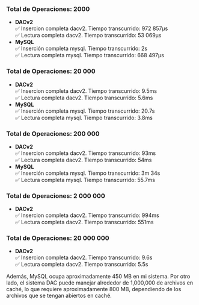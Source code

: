 
### Total de Operaciones: 2000  
- **DACv2**  
  ✅ Insercion completa dacv2. Tiempo transcurrido: 972 857µs  
  ✅ Lectura completa dacv2. Tiempo transcurrido: 53 069µs  
- **MySQL**  
  ✅ Inserción completa mysql. Tiempo transcurrido: 2s  
  ✅ Lectura completa mysql. Tiempo transcurrido: 668 497µs
  
### Total de Operaciones: 20 000  
- **DACv2**  
  ✅ Insercion completa dacv2. Tiempo transcurrido: 9.5ms  
  ✅ Lectura completa dacv2. Tiempo transcurrido: 5.6ms  
- **MySQL**  
  ✅ Inserción completa mysql. Tiempo transcurrido: 20.7s  
  ✅ Lectura completa mysql. Tiempo transcurrido: 3.8ms  
    
### Total de Operaciones: 200 000  
- **DACv2**  
  ✅ Insercion completa dacv2. Tiempo transcurrido: 93ms  
  ✅ Lectura completa dacv2. Tiempo transcurrido: 54ms  
- **MySQL**  
  ✅ Inserción completa mysql. Tiempo transcurrido: 3m 34s  
  ✅ Lectura completa mysql. Tiempo transcurrido: 55.7ms  
     
### Total de Operaciones: 2 000 000  
- **DACv2**  
  ✅ Insercion completa dacv2. Tiempo transcurrido: 994ms  
  ✅ Lectura completa dacv2. Tiempo transcurrido: 551ms  
    
### Total de Operaciones: 20 000 000  
- **DACv2**  
✅ Insercion completa dacv2. Tiempo transcurrido: 9.6s  
✅ Lectura completa dacv2. Tiempo transcurrido: 5.5s  


Además, MySQL ocupa aproximadamente 450 MB en mi sistema. Por otro lado, el sistema DAC puede manejar alrededor de 1,000,000 de archivos en caché, lo que requiere aproximadamente 800 MB, dependiendo de los archivos que se tengan abiertos en caché.

